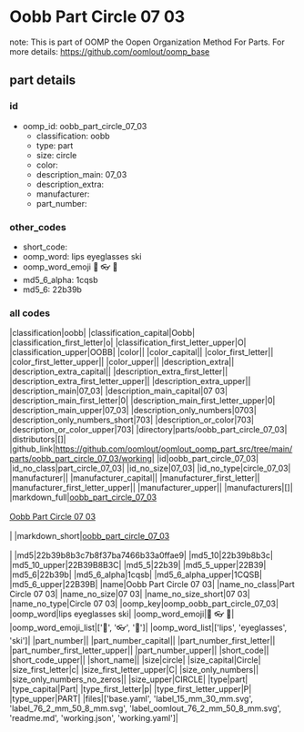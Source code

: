 # Oobb Part Circle 07 03  

note: This is part of OOMP the Oopen Organization Method For Parts. For more details: https://github.com/oomlout/oomp_base

##  part details





### id
* oomp_id: oobb_part_circle_07_03
  * classification: oobb
  * type: part
  * size: circle
  * color: 
  * description_main: 07_03
  * description_extra: 
  * manufacturer: 
  * part_number: 

### other_codes
* short_code: 
* oomp_word: lips eyeglasses ski
* oomp_word_emoji :lips: :eyeglasses: :ski:
* md5_6_alpha: 1cqsb
* md5_6: 22b39b

### all codes 
|classification|oobb|
|classification_capital|Oobb|
|classification_first_letter|o|
|classification_first_letter_upper|O|
|classification_upper|OOBB|
|color||
|color_capital||
|color_first_letter||
|color_first_letter_upper||
|color_upper||
|description_extra||
|description_extra_capital||
|description_extra_first_letter||
|description_extra_first_letter_upper||
|description_extra_upper||
|description_main|07_03|
|description_main_capital|07 03|
|description_main_first_letter|0|
|description_main_first_letter_upper|0|
|description_main_upper|07_03|
|description_only_numbers|0703|
|description_only_numbers_short|703|
|description_or_color|703|
|description_or_color_upper|703|
|directory|parts/oobb_part_circle_07_03|
|distributors|[]|
|github_link|https://github.com/oomlout/oomlout_oomp_part_src/tree/main/parts/oobb_part_circle_07_03/working|
|id|oobb_part_circle_07_03|
|id_no_class|part_circle_07_03|
|id_no_size|07_03|
|id_no_type|circle_07_03|
|manufacturer||
|manufacturer_capital||
|manufacturer_first_letter||
|manufacturer_first_letter_upper||
|manufacturer_upper||
|manufacturers|[]|
|markdown_full|[oobb_part_circle_07_03](https://github.com/oomlout/oomlout_oomp_part_src/tree/main/parts/oobb_part_circle_07_03/working)<br>[](https://github.com/oomlout/oomlout_oomp_part_src/tree/main/parts/oobb_part_circle_07_03/working)<br>[Oobb Part Circle 07 03](https://github.com/oomlout/oomlout_oomp_part_src/tree/main/parts/oobb_part_circle_07_03/working)<br><br>|
|markdown_short|[oobb_part_circle_07_03](https://github.com/oomlout/oomlout_oomp_part_src/tree/main/parts/oobb_part_circle_07_03/working)<br><br>|
|md5|22b39b8b3c7b8f37ba7466b33a0ffae9|
|md5_10|22b39b8b3c|
|md5_10_upper|22B39B8B3C|
|md5_5|22b39|
|md5_5_upper|22B39|
|md5_6|22b39b|
|md5_6_alpha|1cqsb|
|md5_6_alpha_upper|1CQSB|
|md5_6_upper|22B39B|
|name|Oobb Part Circle 07 03|
|name_no_class|Part Circle 07 03|
|name_no_size|07 03|
|name_no_size_short|07 03|
|name_no_type|Circle 07 03|
|oomp_key|oomp_oobb_part_circle_07_03|
|oomp_word|lips eyeglasses ski|
|oomp_word_emoji|:lips: :eyeglasses: :ski:|
|oomp_word_emoji_list|[':lips:', ':eyeglasses:', ':ski:']|
|oomp_word_list|['lips', 'eyeglasses', 'ski']|
|part_number||
|part_number_capital||
|part_number_first_letter||
|part_number_first_letter_upper||
|part_number_upper||
|short_code||
|short_code_upper||
|short_name||
|size|circle|
|size_capital|Circle|
|size_first_letter|c|
|size_first_letter_upper|C|
|size_only_numbers||
|size_only_numbers_no_zeros||
|size_upper|CIRCLE|
|type|part|
|type_capital|Part|
|type_first_letter|p|
|type_first_letter_upper|P|
|type_upper|PART|
|files|['base.yaml', 'label_15_mm_30_mm.svg', 'label_76_2_mm_50_8_mm.svg', 'label_oomlout_76_2_mm_50_8_mm.svg', 'readme.md', 'working.json', 'working.yaml']|
